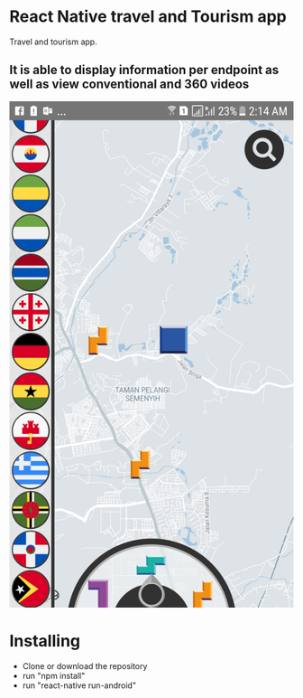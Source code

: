 React Native travel and Tourism app
===================

Travel and tourism app.

It is able to display information per endpoint as well as view conventional and 360 videos
----------
![Screenshot](https://github.com/MohamedOsman1998/Happ/blob/master/Happ.png?raw=true)

# Installing

 - Clone or download the repository
 - run "npm install"
 - run "react-native run-android"

